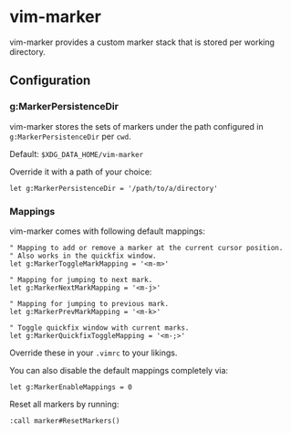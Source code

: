 # vim-marker

vim-marker provides a custom marker stack that is stored per working
directory.

## Configuration

### g:MarkerPersistenceDir

vim-marker stores the sets of markers under the path configured in `g:MarkerPersistenceDir` per `cwd`.

Default: `$XDG_DATA_HOME/vim-marker`

Override it with a path of your choice:

```
let g:MarkerPersistenceDir = '/path/to/a/directory'
```

### Mappings

vim-marker comes with following default mappings:

```
" Mapping to add or remove a marker at the current cursor position.
" Also works in the quickfix window.
let g:MarkerToggleMarkMapping = '<m-m>'

" Mapping for jumping to next mark.
let g:MarkerNextMarkMapping = '<m-j>'

" Mapping for jumping to previous mark.
let g:MarkerPrevMarkMapping = '<m-k>'

" Toggle quickfix window with current marks.
let g:MarkerQuickfixToggleMapping = '<m-;>'
```
Override these in your `.vimrc` to your likings.

You can also disable the default mappings completely via:

```
let g:MarkerEnableMappings = 0
```

Reset all markers by running:

```
:call marker#ResetMarkers()
```
